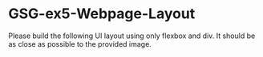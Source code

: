 # GSG-ex5-Webpage-Layout
Please build the following UI layout using only flexbox and div. It should be as close as possible to the provided image.
